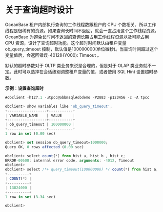 关于查询超时设计 
=============================



OceanBase 租户内部执行查询的工作线程数跟租户的 CPU 个数相关，所以工作线程是很稀有的资源。如果查询长时间不返回，就会一直占用这个工作线程资源。OceanBase 为避免长时间不返回的查询长期占用工作线程资源以及可能占用 CPU 资源，设计了查询超时功能。这个超时时间默认由租户变量 ob_query_timeout 控制，默认值是100000000(单位微秒)。当查询时间超过这个变量值后，会返回错误-4012(HY000): Timeout 。

默认的超时参数对于 OLTP 类业务来说是合理的，但是对于 OLAP 类业务就不一定。此时可以选择在会话级别调整租户变量的值，或者使用 SQL Hint 设置超时参数。

**示例：设置查询超时** 

```javascript
#obclient -h127.1 -utpcc@obbmsql#obdemo -P2883 -p123456 -c -A tpcc

obclient> show variables like 'ob_query_timeout';
+------------------+-----------+
| VARIABLE_NAME    | VALUE     |
+------------------+-----------+
| ob_query_timeout | 100000000 |
+------------------+-----------+
1 row in set (0.00 sec)

obclient> set session ob_query_timeout=1000000;
Query OK, 0 rows affected (0.00 sec)

obclient> select count(*) from hist a, hist b , hist c;
ERROR-00600: internal error code, arguments: -4012, Timeout
obclient>
obclient> select /*+ query_timeout(100000000) */ count(*) from hist a, hist b , hist c;
+----------+
| COUNT(*) |
+----------+
| 13824000 |
+----------+
1 row in set (3.34 sec)

obclient>
```



